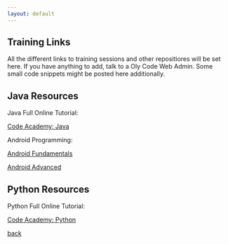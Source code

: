 ```yaml
---
layout: default
---
```


## Training Links
All the different links to training sessions and other repositiores will be set here. If you have anything to add, talk to a Oly Code Web Admin. Some small code snippets might be posted here additionally.

## Java Resources
Java Full Online Tutorial:

[Code Academy: Java](https://www.codecademy.com/learn/learn-java)

Android Programming:

[Android Fundamentals](https://developer.android.com/courses/fundamentals-training/overview-v2)

[Android Advanced](https://developer.android.com/courses/advanced-training/overview)

## Python Resources
Python Full Online Tutorial:

[Code Academy: Python](https://www.codecademy.com/learn/learn-python)


[back](./)
